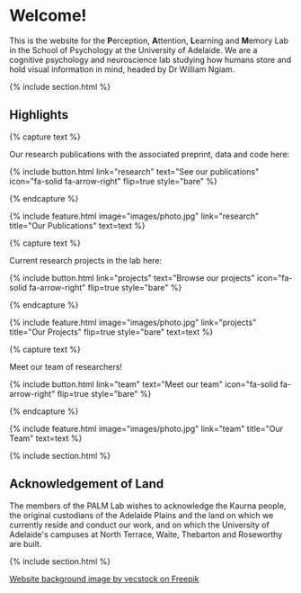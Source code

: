 ---
---

# Welcome!

This is the website for the **P**erception, **A**ttention, **L**earning and **M**emory Lab in the School of Psychology at the University of Adelaide. We are a cognitive psychology and neuroscience lab studying how humans store and hold visual information in mind, headed by Dr William Ngiam.

{% include section.html %}

## Highlights

{% capture text %}

Our research publications with the associated preprint, data and code here:

{%
  include button.html
  link="research"
  text="See our publications"
  icon="fa-solid fa-arrow-right"
  flip=true
  style="bare"
%}

{% endcapture %}

{%
  include feature.html
  image="images/photo.jpg"
  link="research"
  title="Our Publications"
  text=text
%}

{% capture text %}

Current research projects in the lab here:

{%
  include button.html
  link="projects"
  text="Browse our projects"
  icon="fa-solid fa-arrow-right"
  flip=true
  style="bare"
%}

{% endcapture %}

{%
  include feature.html
  image="images/photo.jpg"
  link="projects"
  title="Our Projects"
  flip=true
  style="bare"
  text=text
%}

{% capture text %}

Meet our team of researchers!

{%
  include button.html
  link="team"
  text="Meet our team"
  icon="fa-solid fa-arrow-right"
  flip=true
  style="bare"
%}

{% endcapture %}

{%
  include feature.html
  image="images/photo.jpg"
  link="team"
  title="Our Team"
  text=text
%}

{% include section.html %}

## Acknowledgement of Land

The members of the PALM Lab wishes to acknowledge the Kaurna people, the original custodians of the Adelaide Plains and the land on which we currently reside and conduct our work, and on which the University of Adelaide's campuses at North Terrace, Waite, Thebarton and Roseworthy are built.

{% include section.html %}

<a href="https://www.freepik.com/free-photo/futuristic-computer-generated-blue-fractal-symbol-generative-ai_40967283.htm#page=14&query=working%20memory%20banner%20brain&position=25&from_view=search&track=ais&uuid=142171a4-d07d-469f-a7dc-60f37d10544d">Website background image by vecstock on Freepik</a> 
